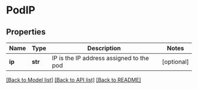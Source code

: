 # PodIP

## Properties
Name | Type | Description | Notes
------------ | ------------- | ------------- | -------------
**ip** | **str** | IP is the IP address assigned to the pod | [optional] 

[[Back to Model list]](../README.md#documentation-for-models) [[Back to API list]](../README.md#documentation-for-api-endpoints) [[Back to README]](../README.md)


